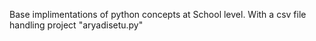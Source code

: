 Base implimentations of python concepts at School level. With a csv file handling project "aryadisetu.py"
